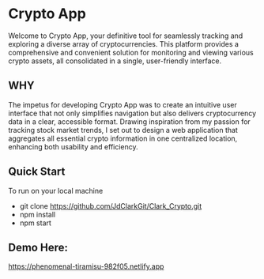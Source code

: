 # Crypto App

Welcome to Crypto App, your definitive tool for seamlessly tracking and exploring a diverse array of cryptocurrencies. This platform provides a comprehensive and convenient solution for monitoring and viewing various crypto assets, all consolidated in a single, user-friendly interface.

## WHY

The impetus for developing Crypto App was to create an intuitive user interface that not only simplifies navigation but also delivers cryptocurrency data in a clear, accessible format. Drawing inspiration from my passion for tracking stock market trends, I set out to design a web application that aggregates all essential crypto information in one centralized location, enhancing both usability and efficiency.

## Quick Start

To run on your local machine

- git clone https://github.com/JdClarkGit/Clark_Crypto.git
- npm install
- npm start


## Demo Here:
https://phenomenal-tiramisu-982f05.netlify.app
